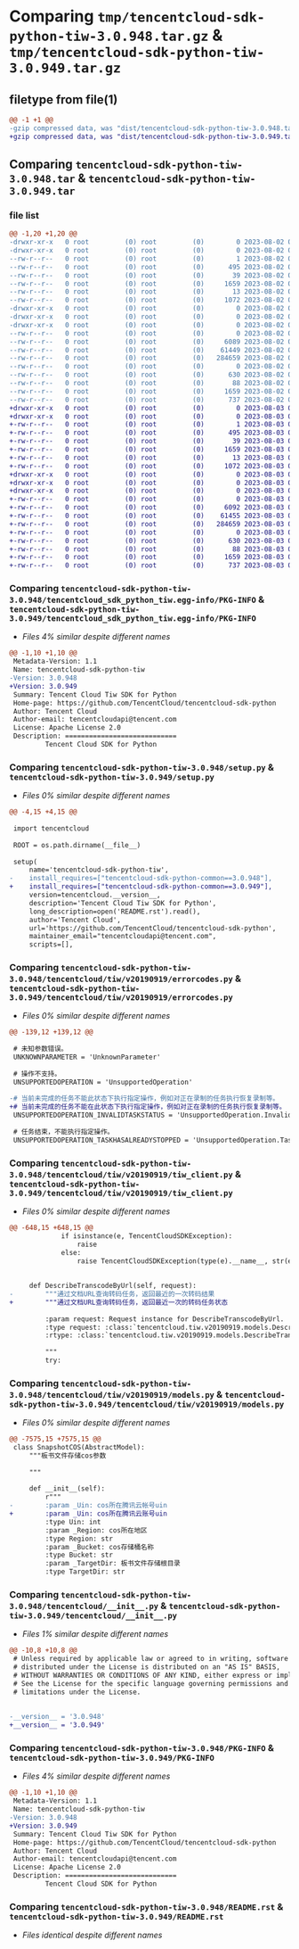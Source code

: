 # Comparing `tmp/tencentcloud-sdk-python-tiw-3.0.948.tar.gz` & `tmp/tencentcloud-sdk-python-tiw-3.0.949.tar.gz`

## filetype from file(1)

```diff
@@ -1 +1 @@
-gzip compressed data, was "dist/tencentcloud-sdk-python-tiw-3.0.948.tar", last modified: Wed Aug  2 00:39:49 2023, max compression
+gzip compressed data, was "dist/tencentcloud-sdk-python-tiw-3.0.949.tar", last modified: Thu Aug  3 00:36:50 2023, max compression
```

## Comparing `tencentcloud-sdk-python-tiw-3.0.948.tar` & `tencentcloud-sdk-python-tiw-3.0.949.tar`

### file list

```diff
@@ -1,20 +1,20 @@
-drwxr-xr-x   0 root         (0) root         (0)        0 2023-08-02 00:39:49.000000 tencentcloud-sdk-python-tiw-3.0.948/
-drwxr-xr-x   0 root         (0) root         (0)        0 2023-08-02 00:39:49.000000 tencentcloud-sdk-python-tiw-3.0.948/tencentcloud_sdk_python_tiw.egg-info/
--rw-r--r--   0 root         (0) root         (0)        1 2023-08-02 00:39:49.000000 tencentcloud-sdk-python-tiw-3.0.948/tencentcloud_sdk_python_tiw.egg-info/dependency_links.txt
--rw-r--r--   0 root         (0) root         (0)      495 2023-08-02 00:39:49.000000 tencentcloud-sdk-python-tiw-3.0.948/tencentcloud_sdk_python_tiw.egg-info/SOURCES.txt
--rw-r--r--   0 root         (0) root         (0)       39 2023-08-02 00:39:49.000000 tencentcloud-sdk-python-tiw-3.0.948/tencentcloud_sdk_python_tiw.egg-info/requires.txt
--rw-r--r--   0 root         (0) root         (0)     1659 2023-08-02 00:39:49.000000 tencentcloud-sdk-python-tiw-3.0.948/tencentcloud_sdk_python_tiw.egg-info/PKG-INFO
--rw-r--r--   0 root         (0) root         (0)       13 2023-08-02 00:39:49.000000 tencentcloud-sdk-python-tiw-3.0.948/tencentcloud_sdk_python_tiw.egg-info/top_level.txt
--rw-r--r--   0 root         (0) root         (0)     1072 2023-08-02 00:39:49.000000 tencentcloud-sdk-python-tiw-3.0.948/setup.py
-drwxr-xr-x   0 root         (0) root         (0)        0 2023-08-02 00:39:49.000000 tencentcloud-sdk-python-tiw-3.0.948/tencentcloud/
-drwxr-xr-x   0 root         (0) root         (0)        0 2023-08-02 00:39:49.000000 tencentcloud-sdk-python-tiw-3.0.948/tencentcloud/tiw/
-drwxr-xr-x   0 root         (0) root         (0)        0 2023-08-02 00:39:49.000000 tencentcloud-sdk-python-tiw-3.0.948/tencentcloud/tiw/v20190919/
--rw-r--r--   0 root         (0) root         (0)        0 2023-08-02 00:39:49.000000 tencentcloud-sdk-python-tiw-3.0.948/tencentcloud/tiw/v20190919/__init__.py
--rw-r--r--   0 root         (0) root         (0)     6089 2023-08-02 00:39:49.000000 tencentcloud-sdk-python-tiw-3.0.948/tencentcloud/tiw/v20190919/errorcodes.py
--rw-r--r--   0 root         (0) root         (0)    61449 2023-08-02 00:39:49.000000 tencentcloud-sdk-python-tiw-3.0.948/tencentcloud/tiw/v20190919/tiw_client.py
--rw-r--r--   0 root         (0) root         (0)   284659 2023-08-02 00:39:49.000000 tencentcloud-sdk-python-tiw-3.0.948/tencentcloud/tiw/v20190919/models.py
--rw-r--r--   0 root         (0) root         (0)        0 2023-08-02 00:39:49.000000 tencentcloud-sdk-python-tiw-3.0.948/tencentcloud/tiw/__init__.py
--rw-r--r--   0 root         (0) root         (0)      630 2023-08-02 00:39:49.000000 tencentcloud-sdk-python-tiw-3.0.948/tencentcloud/__init__.py
--rw-r--r--   0 root         (0) root         (0)       88 2023-08-02 00:39:49.000000 tencentcloud-sdk-python-tiw-3.0.948/setup.cfg
--rw-r--r--   0 root         (0) root         (0)     1659 2023-08-02 00:39:49.000000 tencentcloud-sdk-python-tiw-3.0.948/PKG-INFO
--rw-r--r--   0 root         (0) root         (0)      737 2023-08-02 00:39:49.000000 tencentcloud-sdk-python-tiw-3.0.948/README.rst
+drwxr-xr-x   0 root         (0) root         (0)        0 2023-08-03 00:36:50.000000 tencentcloud-sdk-python-tiw-3.0.949/
+drwxr-xr-x   0 root         (0) root         (0)        0 2023-08-03 00:36:50.000000 tencentcloud-sdk-python-tiw-3.0.949/tencentcloud_sdk_python_tiw.egg-info/
+-rw-r--r--   0 root         (0) root         (0)        1 2023-08-03 00:36:50.000000 tencentcloud-sdk-python-tiw-3.0.949/tencentcloud_sdk_python_tiw.egg-info/dependency_links.txt
+-rw-r--r--   0 root         (0) root         (0)      495 2023-08-03 00:36:50.000000 tencentcloud-sdk-python-tiw-3.0.949/tencentcloud_sdk_python_tiw.egg-info/SOURCES.txt
+-rw-r--r--   0 root         (0) root         (0)       39 2023-08-03 00:36:50.000000 tencentcloud-sdk-python-tiw-3.0.949/tencentcloud_sdk_python_tiw.egg-info/requires.txt
+-rw-r--r--   0 root         (0) root         (0)     1659 2023-08-03 00:36:50.000000 tencentcloud-sdk-python-tiw-3.0.949/tencentcloud_sdk_python_tiw.egg-info/PKG-INFO
+-rw-r--r--   0 root         (0) root         (0)       13 2023-08-03 00:36:50.000000 tencentcloud-sdk-python-tiw-3.0.949/tencentcloud_sdk_python_tiw.egg-info/top_level.txt
+-rw-r--r--   0 root         (0) root         (0)     1072 2023-08-03 00:36:50.000000 tencentcloud-sdk-python-tiw-3.0.949/setup.py
+drwxr-xr-x   0 root         (0) root         (0)        0 2023-08-03 00:36:50.000000 tencentcloud-sdk-python-tiw-3.0.949/tencentcloud/
+drwxr-xr-x   0 root         (0) root         (0)        0 2023-08-03 00:36:50.000000 tencentcloud-sdk-python-tiw-3.0.949/tencentcloud/tiw/
+drwxr-xr-x   0 root         (0) root         (0)        0 2023-08-03 00:36:50.000000 tencentcloud-sdk-python-tiw-3.0.949/tencentcloud/tiw/v20190919/
+-rw-r--r--   0 root         (0) root         (0)        0 2023-08-03 00:36:50.000000 tencentcloud-sdk-python-tiw-3.0.949/tencentcloud/tiw/v20190919/__init__.py
+-rw-r--r--   0 root         (0) root         (0)     6092 2023-08-03 00:36:50.000000 tencentcloud-sdk-python-tiw-3.0.949/tencentcloud/tiw/v20190919/errorcodes.py
+-rw-r--r--   0 root         (0) root         (0)    61455 2023-08-03 00:36:50.000000 tencentcloud-sdk-python-tiw-3.0.949/tencentcloud/tiw/v20190919/tiw_client.py
+-rw-r--r--   0 root         (0) root         (0)   284659 2023-08-03 00:36:50.000000 tencentcloud-sdk-python-tiw-3.0.949/tencentcloud/tiw/v20190919/models.py
+-rw-r--r--   0 root         (0) root         (0)        0 2023-08-03 00:36:50.000000 tencentcloud-sdk-python-tiw-3.0.949/tencentcloud/tiw/__init__.py
+-rw-r--r--   0 root         (0) root         (0)      630 2023-08-03 00:36:50.000000 tencentcloud-sdk-python-tiw-3.0.949/tencentcloud/__init__.py
+-rw-r--r--   0 root         (0) root         (0)       88 2023-08-03 00:36:50.000000 tencentcloud-sdk-python-tiw-3.0.949/setup.cfg
+-rw-r--r--   0 root         (0) root         (0)     1659 2023-08-03 00:36:50.000000 tencentcloud-sdk-python-tiw-3.0.949/PKG-INFO
+-rw-r--r--   0 root         (0) root         (0)      737 2023-08-03 00:36:50.000000 tencentcloud-sdk-python-tiw-3.0.949/README.rst
```

### Comparing `tencentcloud-sdk-python-tiw-3.0.948/tencentcloud_sdk_python_tiw.egg-info/PKG-INFO` & `tencentcloud-sdk-python-tiw-3.0.949/tencentcloud_sdk_python_tiw.egg-info/PKG-INFO`

 * *Files 4% similar despite different names*

```diff
@@ -1,10 +1,10 @@
 Metadata-Version: 1.1
 Name: tencentcloud-sdk-python-tiw
-Version: 3.0.948
+Version: 3.0.949
 Summary: Tencent Cloud Tiw SDK for Python
 Home-page: https://github.com/TencentCloud/tencentcloud-sdk-python
 Author: Tencent Cloud
 Author-email: tencentcloudapi@tencent.com
 License: Apache License 2.0
 Description: ============================
         Tencent Cloud SDK for Python
```

### Comparing `tencentcloud-sdk-python-tiw-3.0.948/setup.py` & `tencentcloud-sdk-python-tiw-3.0.949/setup.py`

 * *Files 0% similar despite different names*

```diff
@@ -4,15 +4,15 @@
 
 import tencentcloud
 
 ROOT = os.path.dirname(__file__)
 
 setup(
     name='tencentcloud-sdk-python-tiw',
-    install_requires=["tencentcloud-sdk-python-common==3.0.948"],
+    install_requires=["tencentcloud-sdk-python-common==3.0.949"],
     version=tencentcloud.__version__,
     description='Tencent Cloud Tiw SDK for Python',
     long_description=open('README.rst').read(),
     author='Tencent Cloud',
     url='https://github.com/TencentCloud/tencentcloud-sdk-python',
     maintainer_email="tencentcloudapi@tencent.com",
     scripts=[],
```

### Comparing `tencentcloud-sdk-python-tiw-3.0.948/tencentcloud/tiw/v20190919/errorcodes.py` & `tencentcloud-sdk-python-tiw-3.0.949/tencentcloud/tiw/v20190919/errorcodes.py`

 * *Files 0% similar despite different names*

```diff
@@ -139,12 +139,12 @@
 
 # 未知参数错误。
 UNKNOWNPARAMETER = 'UnknownParameter'
 
 # 操作不支持。
 UNSUPPORTEDOPERATION = 'UnsupportedOperation'
 
-# 当前未完成的任务不能此状态下执行指定操作，例如对正在录制的任务执行恢复录制等。
+# 当前未完成的任务不能在此状态下执行指定操作，例如对正在录制的任务执行恢复录制等。
 UNSUPPORTEDOPERATION_INVALIDTASKSTATUS = 'UnsupportedOperation.InvalidTaskStatus'
 
 # 任务结束，不能执行指定操作。
 UNSUPPORTEDOPERATION_TASKHASALREADYSTOPPED = 'UnsupportedOperation.TaskHasAlreadyStopped'
```

### Comparing `tencentcloud-sdk-python-tiw-3.0.948/tencentcloud/tiw/v20190919/tiw_client.py` & `tencentcloud-sdk-python-tiw-3.0.949/tencentcloud/tiw/v20190919/tiw_client.py`

 * *Files 0% similar despite different names*

```diff
@@ -648,15 +648,15 @@
             if isinstance(e, TencentCloudSDKException):
                 raise
             else:
                 raise TencentCloudSDKException(type(e).__name__, str(e))
 
 
     def DescribeTranscodeByUrl(self, request):
-        """通过文档URL查询转码任务，返回最近的一次转码结果
+        """通过文档URL查询转码任务，返回最近一次的转码任务状态
 
         :param request: Request instance for DescribeTranscodeByUrl.
         :type request: :class:`tencentcloud.tiw.v20190919.models.DescribeTranscodeByUrlRequest`
         :rtype: :class:`tencentcloud.tiw.v20190919.models.DescribeTranscodeByUrlResponse`
 
         """
         try:
```

### Comparing `tencentcloud-sdk-python-tiw-3.0.948/tencentcloud/tiw/v20190919/models.py` & `tencentcloud-sdk-python-tiw-3.0.949/tencentcloud/tiw/v20190919/models.py`

 * *Files 0% similar despite different names*

```diff
@@ -7575,15 +7575,15 @@
 class SnapshotCOS(AbstractModel):
     """板书文件存储cos参数
 
     """
 
     def __init__(self):
         r"""
-        :param _Uin: cos所在腾讯云帐号uin
+        :param _Uin: cos所在腾讯云账号uin
         :type Uin: int
         :param _Region: cos所在地区
         :type Region: str
         :param _Bucket: cos存储桶名称
         :type Bucket: str
         :param _TargetDir: 板书文件存储根目录
         :type TargetDir: str
```

### Comparing `tencentcloud-sdk-python-tiw-3.0.948/tencentcloud/__init__.py` & `tencentcloud-sdk-python-tiw-3.0.949/tencentcloud/__init__.py`

 * *Files 1% similar despite different names*

```diff
@@ -10,8 +10,8 @@
 # Unless required by applicable law or agreed to in writing, software
 # distributed under the License is distributed on an "AS IS" BASIS,
 # WITHOUT WARRANTIES OR CONDITIONS OF ANY KIND, either express or implied.
 # See the License for the specific language governing permissions and
 # limitations under the License.
 
 
-__version__ = '3.0.948'
+__version__ = '3.0.949'
```

### Comparing `tencentcloud-sdk-python-tiw-3.0.948/PKG-INFO` & `tencentcloud-sdk-python-tiw-3.0.949/PKG-INFO`

 * *Files 4% similar despite different names*

```diff
@@ -1,10 +1,10 @@
 Metadata-Version: 1.1
 Name: tencentcloud-sdk-python-tiw
-Version: 3.0.948
+Version: 3.0.949
 Summary: Tencent Cloud Tiw SDK for Python
 Home-page: https://github.com/TencentCloud/tencentcloud-sdk-python
 Author: Tencent Cloud
 Author-email: tencentcloudapi@tencent.com
 License: Apache License 2.0
 Description: ============================
         Tencent Cloud SDK for Python
```

### Comparing `tencentcloud-sdk-python-tiw-3.0.948/README.rst` & `tencentcloud-sdk-python-tiw-3.0.949/README.rst`

 * *Files identical despite different names*

